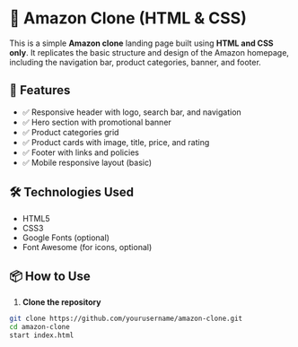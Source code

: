 # 🛒 Amazon Clone (HTML & CSS)

This is a simple **Amazon clone** landing page built using **HTML and CSS only**. It replicates the basic structure and design of the Amazon homepage, including the navigation bar, product categories, banner, and footer.

## 🚀 Features

- ✅ Responsive header with logo, search bar, and navigation
- ✅ Hero section with promotional banner
- ✅ Product categories grid
- ✅ Product cards with image, title, price, and rating
- ✅ Footer with links and policies
- ✅ Mobile responsive layout (basic)

## 🛠️ Technologies Used

- HTML5
- CSS3
- Google Fonts (optional)
- Font Awesome (for icons, optional)


## 📦 How to Use

1. **Clone the repository**

```bash
git clone https://github.com/yourusername/amazon-clone.git
cd amazon-clone
start index.html


